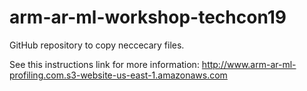 # arm-ar-ml-workshop-techcon19
GitHub repository to copy neccecary files.

See this instructions link for more information:
http://www.arm-ar-ml-profiling.com.s3-website-us-east-1.amazonaws.com

